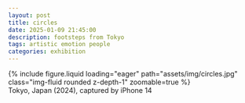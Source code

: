 ```yaml
---
layout: post
title: circles
date: 2025-01-09 21:45:00
description: footsteps from Tokyo
tags: artistic emotion people
categories: exhibition
---
```


<div class="row">
    <div class="col-sm mt-3 mt-md-0">
        {% include figure.liquid loading="eager" path="assets/img/circles.jpg" class="img-fluid rounded z-depth-1" zoomable=true %}
    </div>
</div>
<div class="caption">
    Tokyo, Japan (2024),
    captured by iPhone 14
</div>
